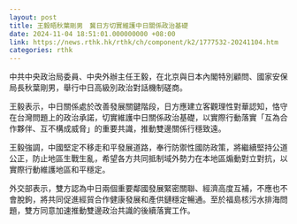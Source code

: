 ```yaml
---
layout: post
title: 王毅晤秋葉剛男　冀日方切實維護中日關係政治基礎
date: 2024-11-04 18:51:01.000000000 +08:00
link: https://news.rthk.hk/rthk/ch/component/k2/1777532-20241104.htm
categories: rthk
---
```


中共中央政治局委員、中央外辦主任王毅，在北京與日本內閣特別顧問、國家安保局長秋葉剛男，舉行中日高級別政治對話機制磋商。

王毅表示，中日關係處於改善發展關鍵階段，日方應建立客觀理性對華認知，恪守在台灣問題上的政治承諾，切實維護中日關係政治基礎，以實際行動落實「互為合作夥伴、互不構成威脅」的重要共識，推動雙邊關係行穩致遠。

王毅強調，中國堅定不移走和平發展道路，奉行防禦性國防政策，將繼續堅持公道公正，防止地區生戰生亂，希望各方共同抵制域外勢力在本地區煽動對立對抗，以實際行動維護地區和平穩定。

外交部表示，雙方認為中日兩個重要鄰國發展緊密關聯、經濟高度互補，不應也不會脫鉤，將共同促進經貿合作健康發展和產供鏈穩定暢通。至於福島核污水排海問題，雙方同意加速推動雙邊政治共識的後續落實工作。

